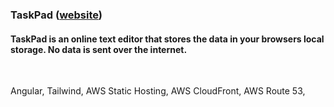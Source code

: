 ### TaskPad ([website](www.taskpad.dev))

#### TaskPad is an online text editor that stores the data in your browsers local storage. No data is sent over the internet. 

<br/>

Angular, Tailwind, AWS Static Hosting, AWS CloudFront, AWS Route 53, 
